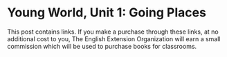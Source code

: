 # Young World, Unit 1: Going Places

This post contains links. If you make a purchase through these links, at no additional cost to you, The English Extension Organization will earn a small commission which will be used to purchase books for classrooms.


<!--stackedit_data:
eyJoaXN0b3J5IjpbNjY0MzkwNSwtMTQwMTc1NjM0XX0=
-->